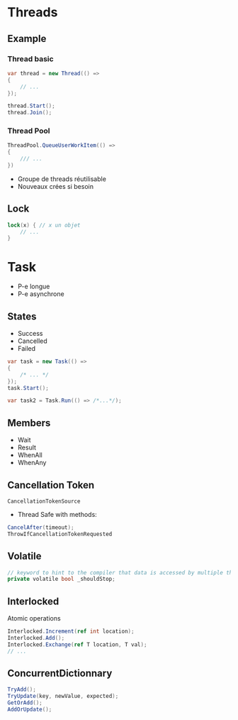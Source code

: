 # Threads

## Example

### Thread basic
```csharp
var thread = new Thread(() => 
{
    // ...
});

thread.Start();
thread.Join();
```

### Thread Pool
```csharp
ThreadPool.QueueUserWorkItem(() => 
{
    /// ...
})
```
- Groupe de threads réutilisable
- Nouveaux crées si besoin

## Lock 
```csharp
lock(x) { // x un objet
    // ...
} 
```

# Task
- P-e longue
- P-e asynchrone
## States
- Success
- Cancelled
- Failed

```csharp
var task = new Task(() => 
{
    /* ... */
});
task.Start();

var task2 = Task.Run(() => /*...*/);
```

## Members
- Wait
- Result
- WhenAll
- WhenAny

## Cancellation Token
```CancellationTokenSource```
- Thread Safe with methods:
```csharp
CancelAfter(timeout);
ThrowIfCancellationTokenRequested
```

## Volatile
```csharp
// keyword to hint to the compiler that data is accessed by multiple threads
private volatile bool _shouldStop;
```

## Interlocked
Atomic operations
```csharp
Interlocked.Increment(ref int location);
Interlocked.Add();
Interlocked.Exchange(ref T location, T val);
// ...
```

## ConcurrentDictionnary
```csharp
TryAdd();
TryUpdate(key, newValue, expected);
GetOrAdd();
AddOrUpdate();
```